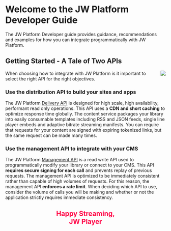 # Welcome to the JW Platform Developer Guide

The JW Platform Developer guide provides guidance, recommendations and examples for how you can integrate programmatically with JW Platform.

## Getting Started - A Tale of Two APIs
<img align="right" src="/images/JWPlatformDiagram.png">

When choosing how to integrate with JW Platform is it important to select the right API for the right objectives.


### Use the distribution API to build your sites and apps

The JW Platform [Delivery API](../delivery-api/index.md) is designed for high scale, high availability, performant read only operations. This API uses a **CDN and short caching** to optimize response time globally. The content service packages your library into easily consumable templates including RSS and JSON feeds, single line player embeds and adaptive bitrate streaming manifests. You can require that requests for your content are signed with expiring tokenized links, but the same request can be made many times.

### Use the management API to integrate with your CMS

The JW Platform [Management API](../management-api/index.md) is a read write API used to programmatically modify your library or connect to your CMS. This API **requires secure signing for each call** and prevents replay of previous requests. The management API is optimized to be immediately consistent rather than capable of high volumes of requests. For this reason, the management API **enforces a rate limit**. When deciding which API to use, consider the volume of calls you will be making and whether or not the application strictly requires immediate consistency.


<h2 align="center" style="color:#FF0046">
Happy Streaming,<BR>
JW Player
</h2>
